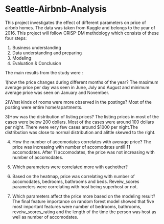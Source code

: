 # Seattle-Airbnb-Analysis

This project investigates the effect of different parameters on price of airbnb homes. The data was taken from Kaggle and belongs to the year of 2016. This project will follow CRISP-DM methdology which consists of these four steps:

1) Business understanding
2) Data understanding and preparing
3) Modeling
4) Evaluation & Conclusion


The main results from the study were :

1)how the price changes during different months of the year?
The maximum average price per day was seen in June, July and August and minimum average price was seen on January and November.

2)What kinds of rooms were more observed in the postings?
Most of the posting were entire home/apartments.

3)How was the distribution of listing prices?
The listing prices in most of the cases were below 200 dollars. Most of the cases were around 100 dollars per night. There were very few cases around $1000 per night.The distribution was close to normal distribution and alittle skewed to the right.

4) How the number of accomodates correlates with average price?
The price was increasing with number of accomodates untill 11 accomodates. After 11 accomodates, the price was not increasing with number of accomodates.

4) Which parameters were correlated more with eachother?
5) Based on the heatmap, price was correlating with number of accomodates, bedrooms, bathrooms and beds. Reveiw_scores parameters were correlating with host being superhost or not.

5) Which parameters affect the price more based on the modeling result?
The final feature importance on random forest model showed that five most important features were number of bedrooms, bathrooms, reveiw_scores_rating and the length of the time the person was host as well as number of accomodates.
